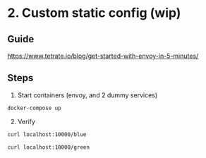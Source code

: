 # 2. Custom static config (wip)

## Guide
https://www.tetrate.io/blog/get-started-with-envoy-in-5-minutes/

## Steps
1. Start containers (envoy, and 2 dummy services)
```bash
docker-compose up
```

2. Verify
```bash
curl localhost:10000/blue

curl localhost:10000/green
```

